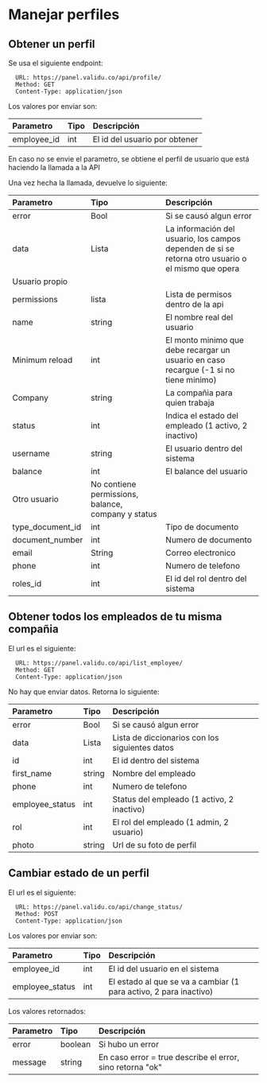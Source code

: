 Manejar perfiles
===================

Obtener un perfil
-----------------

Se usa el siguiente endpoint:

      URL: https://panel.validu.co/api/profile/                   
      Method: GET   
      Content-Type: application/json

Los valores por enviar son:

| Parametro      | Tipo | Descripción     |
| :---        |    :----   |          :--- |
| employee_id     | int       | El id del usuario por obtener  |

En caso no se envie el parametro, se obtiene el perfil de usuario que está haciendo la llamada a la API

Una vez hecha la llamada, devuelve lo siguiente:

| Parametro      | Tipo | Descripción     |
| :---        |    :----   |          :--- |
| error      | Bool      | Si se causó algun error   |
| data   |   Lista   |  La información del usuario, los campos dependen de si se retorna otro usuario o el mismo que opera  |
| Usuario propio| | |
|permissions| lista| Lista de permisos dentro de la api|
|name|string|El nombre real del usuario|
|Minimum reload|int|El monto minimo que debe recargar un usuario en caso recargue (-1 si no tiene minimo)|
|Company|string|La compañia para quien trabaja|
|status|int|Indica el estado del empleado (1 activo, 2 inactivo)|
|username|string|El usuario dentro del sistema|
|balance|int|El balance del usuario|
|Otro usuario|No contiene permissions, balance, company y status| |
|type_document_id|int|Tipo de documento|
|document_number|int|Numero de documento|
|email|String|Correo electronico|
|phone|int|Numero de telefono|
|roles_id|int|El id del rol dentro del sistema|


Obtener todos los empleados de tu misma compañia
------------------------------------------------

El url es el siguiente:

      URL: https://panel.validu.co/api/list_employee/                   
      Method: GET   
      Content-Type: application/json

No hay que enviar datos. Retorna lo siguiente:

| Parametro      | Tipo | Descripción     |
| :---        |    :----   |          :--- |
| error      | Bool      | Si se causó algun error   |
|data|Lista|Lista de diccionarios con los siguientes datos|
|id|int|El id dentro del sistema|
|first_name|string|Nombre del empleado|
|phone|int|Numero de telefono|
|employee_status|int|Status del empleado (1 activo, 2 inactivo)|
|rol|int|El rol del empleado (1 admin, 2 usuario)|
|photo|string|Url de su foto de perfil|

Cambiar estado de un perfil
---------------------------

El url es el siguiente:

      URL: https://panel.validu.co/api/change_status/                   
      Method: POST
      Content-Type: application/json

Los valores por enviar son:

| Parametro      | Tipo | Descripción     |
| :---        |    :----   |          :--- |
|employee_id|int|El id del usuario en el sistema|
|employee_status|int|El estado al que se va a cambiar (1 para activo, 2 para inactivo)|

Los valores retornados:

| Parametro      | Tipo | Descripción     |
| :---        |    :----   |          :--- |
|error|boolean|Si hubo un error|
|message|string|En caso error = true describe el error, sino retorna "ok"|

